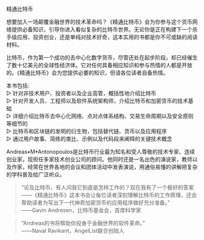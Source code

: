 精通比特币

想要加入一场颠覆金融世界的技术革命吗？《精通比特币》会为你参与这个货币网络提供必备知识，引导你进入看似复杂的比特币世界。无论你是正在构建下一个杀手级应用、投资创业，还是单纯对技术好奇，这本实用的书都是你不可或缺的阅读材料。

比特币，作为第一个成功的去中心化数字货币，尽管还处在起步阶段，却已经催生了数十亿美元的全球性经济体。它对任何具备相应知识和参与热情的人都是开放的。《精通比特币》会为您提供必要的知识，但请各位读者自备热情。

本书包括: 　　
<br>▷ 针对非技术用户、投资者以及企业高管，概括性地介绍比特币
<br>▷ 针对开发人员、工程师以及软件系统架构师，介绍比特币和加密货币的技术基础
<br>▷ 详细介绍比特币去中心化网络、点对点体系结构、交易生命周期以及安全原则等细节的
<br>▷ 比特币和区块链的发明的衍生物，包括替代链、货币以及应用程序
<br>▷ 通过用户故事、简练的类比、示例以及代码段来阐释的关键技术概念

Andreas•M•Antonopoulos是比特币行业最为知名和受人尊敬的技术专家、连续创业家，现担任多家技术创业公司的顾问。他同时还是一名出色的演说家，教师以及作家，经常在世界各地的会议和团体活动中发表演说，用通俗易懂的讲解把复杂的学科普及给广泛听众。

> “论及比特币，有人问我它到底是怎样工作的？现在我有了一个极好的答案——《精通比特币》这本书会让每位读者深刻理解比特币的工作原理，还会帮助读者为写出下一代神奇加密货币的应用程序做好充分准备。”
<br>——Gavin Andresen，比特币基金会，首席科学家

> “Andreas的书将帮助你投身于金融世界的软件革命。”
<br>——Naval Ravikant，AngelList联合创始人

